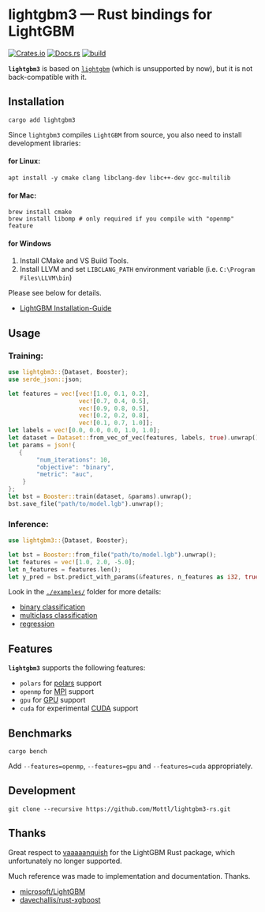 # lightgbm3 — Rust bindings for LightGBM
[![Crates.io](https://img.shields.io/crates/v/lightgbm3.svg)](https://crates.io/crates/lightgbm3)
[![Docs.rs](https://docs.rs/lightgbm3/badge.svg)](https://docs.rs/lightgbm3/)
[![build](https://github.com/Mottl/lightgbm3-rs/actions/workflows/ci.yml/badge.svg)](https://github.com/Mottl/lightgbm3-rs/actions)

**`lightgbm3`** is based on [`lightgbm`](https://github.com/vaaaaanquish/lightgbm-rs)
(which is unsupported by now), but it is not back-compatible with it.

## Installation
```shell
cargo add lightgbm3
```

Since `lightgbm3` compiles `LightGBM` from source, you also need to install development libraries:

#### for Linux:
```
apt install -y cmake clang libclang-dev libc++-dev gcc-multilib
```

#### for Mac:
```
brew install cmake
brew install libomp # only required if you compile with "openmp" feature
```

#### for Windows
1. Install CMake and VS Build Tools.
2. Install LLVM and set `LIBCLANG_PATH` environment variable (i.e. `C:\Program Files\LLVM\bin`)

Please see below for details.

- [LightGBM Installation-Guide](https://lightgbm.readthedocs.io/en/latest/Installation-Guide.html)

## Usage

### Training:
```rust
use lightgbm3::{Dataset, Booster};
use serde_json::json;

let features = vec![vec![1.0, 0.1, 0.2],
                    vec![0.7, 0.4, 0.5],
                    vec![0.9, 0.8, 0.5],
                    vec![0.2, 0.2, 0.8],
                    vec![0.1, 0.7, 1.0]];
let labels = vec![0.0, 0.0, 0.0, 1.0, 1.0];
let dataset = Dataset::from_vec_of_vec(features, labels, true).unwrap();
let params = json!{
   {
        "num_iterations": 10,
        "objective": "binary",
        "metric": "auc",
    }
};
let bst = Booster::train(dataset, &params).unwrap();
bst.save_file("path/to/model.lgb").unwrap();
```

### Inference:
```rust
use lightgbm3::{Dataset, Booster};

let bst = Booster::from_file("path/to/model.lgb").unwrap();
let features = vec![1.0, 2.0, -5.0];
let n_features = features.len();
let y_pred = bst.predict_with_params(&features, n_features as i32, true, "num_threads=1").unwrap()[0];
```

Look in the [`./examples/`](https://github.com/Mottl/lightgbm3-rs/blob/main/examples/) folder for more details:
- [binary classification](https://github.com/Mottl/lightgbm3-rs/blob/main/examples/binary_classification.rs)
- [multiclass classification](https://github.com/Mottl/lightgbm3-rs/blob/main/examples/multiclass_classification.rs)
- [regression](https://github.com/Mottl/lightgbm3-rs/blob/main/examples/regression.rs)

## Features
**`lightgbm3`** supports the following features:
- `polars` for [polars](https://github.com/pola-rs/polars) support
- `openmp` for [MPI](https://lightgbm.readthedocs.io/en/latest/Installation-Guide.html#build-mpi-version) support 
- `gpu` for [GPU](https://lightgbm.readthedocs.io/en/latest/Installation-Guide.html#build-gpu-version) support
- `cuda` for experimental [CUDA](https://lightgbm.readthedocs.io/en/latest/Installation-Guide.html#build-cuda-version) support

## Benchmarks
```
cargo bench
```

Add `--features=openmp`, `--features=gpu` and `--features=cuda` appropriately.

## Development
```
git clone --recursive https://github.com/Mottl/lightgbm3-rs.git
```

## Thanks
Great respect to [vaaaaanquish](https://github.com/vaaaaanquish) for the LightGBM Rust package, which unfortunately
no longer supported.

Much reference was made to implementation and documentation. Thanks.

- [microsoft/LightGBM](https://github.com/microsoft/LightGBM)
- [davechallis/rust-xgboost](https://github.com/davechallis/rust-xgboost)

